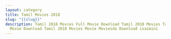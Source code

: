 ```yaml
---
layout: category
title: Tamil Movies 2018
slug: "{{slug}}"
description: Tamil 2018 Movies Full Movie Download Tamil 2018 Movies Tamil Full
  Movie Download Tamil 2018 Movies Movie Moviesda Download isaimini
---
```

